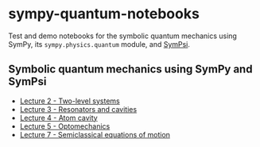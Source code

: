 sympy-quantum-notebooks
=======================

Test and demo notebooks for the symbolic quantum mechanics using SymPy, its `sympy.physics.quantum` module, and 
[SymPsi](http://www.github.com/jrjohansson/sympsi/).

Symbolic quantum mechanics using SymPy and SymPsi
-------------------------------------------------

 * [Lecture 2 - Two-level systems](http://nbviewer.ipython.org/github/jrjohansson/sympy-quantum-notebooks/blob/master/lecture-sympsi-two-level-system.ipynb)
 * [Lecture 3 - Resonators and cavities](http://nbviewer.ipython.org/github/jrjohansson/sympy-quantum-notebooks/blob/master/lecture-sympsi-resonator.ipynb)
 * [Lecture 4 - Atom cavity](http://nbviewer.ipython.org/github/jrjohansson/sympy-quantum-notebooks/blob/master/lecture-sympsi-atom-cavity.ipynb)
 * [Lecture 5 - Optomechanics](http://nbviewer.ipython.org/github/jrjohansson/sympy-quantum-notebooks/blob/master/lecture-sympsi-optomechanics.ipynb)
 * [Lecture 7 - Semiclassical equations of motion](http://nbviewer.ipython.org/github/jrjohansson/sympy-quantum-notebooks/blob/master/lecture-sympsi-semiclassical-eqm.ipynb)
